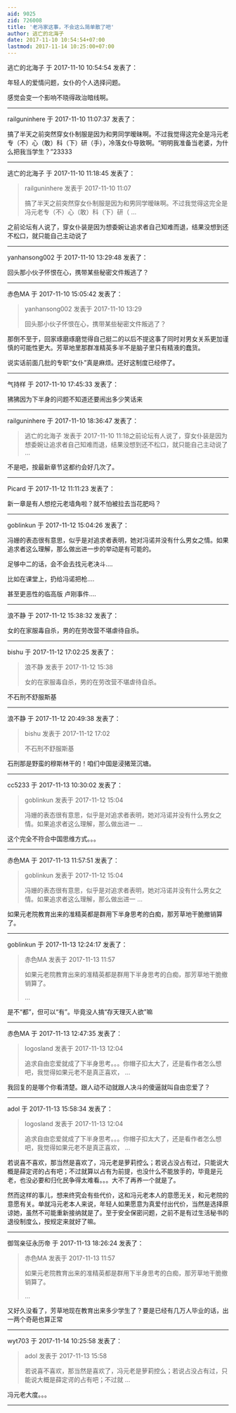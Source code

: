 ```yaml
---
aid: 9025
zid: 726008
title: '老冯家这事，不会这么简单散了吧'
author: 逃亡的北海子
date: 2017-11-10 10:54:54+07:00
lastmod: 2017-11-14 10:25:00+07:00
---
```


逃亡的北海子 于 2017-11-10 10:54:54 发表了：

年轻人的爱情问题，女仆的个人选择问题。

感觉会变一个影响不晓得政治暗线啊。

---------

railguninhere 于 2017-11-10 11:07:37 发表了：

搞了半天之前突然穿女仆制服是因为和男同学暧昧啊。不过我觉得这完全是冯元老专（不）心（敢）科（下）研（手），冷落女仆导致啊。“明明我准备当老婆，为什么把我当学生？”23333

---------

逃亡的北海子 于 2017-11-10 11:18:45 发表了：

> railguninhere 发表于 2017-11-10 11:07
> 
> 搞了半天之前突然穿女仆制服是因为和男同学暧昧啊。不过我觉得这完全是冯元老专（不）心（敢）科（下）研（ ...



之前论坛有人说了，穿女仆装是因为想委婉让追求者自己知难而退，结果没想到还不松口，就只能自己主动说了

---------

yanhansong002 于 2017-11-10 13:29:48 发表了：

回头那小伙子怀恨在心，携带某些秘密文件叛逃了？

---------

赤色MA 于 2017-11-10 15:05:42 发表了：

> yanhansong002 发表于 2017-11-10 13:29
> 
> 回头那小伙子怀恨在心，携带某些秘密文件叛逃了？



那倒不至于，回家琢磨琢磨觉得自己挺二的以后不提这事了同时对男女关系更加谨慎的可能性更大。芳草地里那群准精英多半不是脑子里只有精液的蠢货。

说实话前面几批的专职“女仆”真是麻烦。还好这制度已经停了。

---------

气持样 于 2017-11-10 17:45:33 发表了：

狒狒因为下半身的问题不知道还要闹出多少笑话来

---------

railguninhere 于 2017-11-10 18:36:47 发表了：

> 逃亡的北海子 发表于 2017-11-10 11:18之前论坛有人说了，穿女仆装是因为想委婉让追求者自己知难而退，结果没想到还不松口，就只能自己主动说了 ...



不是吧，按最新章节这都约会好几次了。

---------

Picard 于 2017-11-12 11:11:23 发表了：

新一章是有人想挖元老墙角啦？就不怕被拉去当花肥吗？

---------

goblinkun 于 2017-11-12 15:04:26 发表了：

冯姗的表态很有意思，似乎是对追求者表明，她对冯诺并没有什么男女之情。如果追求者这么理解，那么做出进一步的举动是有可能的。

足够中二的话，会不会去找元老决斗....

比如在课堂上，扔给冯诺把枪....

甚至更恶性的临高版 卢刚事件....

---------

浪不静 于 2017-11-12 15:38:32 发表了：

女的在家服毒自杀，男的在劳改营不堪虐待自杀。

---------

bishu 于 2017-11-12 17:02:25 发表了：

> 浪不静 发表于 2017-11-12 15:38
> 
> 女的在家服毒自杀，男的在劳改营不堪虐待自杀。



不石刑不舒服斯基

---------

浪不静 于 2017-11-12 20:49:38 发表了：

> bishu 发表于 2017-11-12 17:02
> 
> 不石刑不舒服斯基



石刑那是野蛮的穆斯林干的！咱们中国是浸猪笼沉塘。

---------

cc5233 于 2017-11-13 10:30:02 发表了：

> goblinkun 发表于 2017-11-12 15:04
> 
> 冯姗的表态很有意思，似乎是对追求者表明，她对冯诺并没有什么男女之情。如果追求者这么理解，那么做出进一 ...



这个完全不符合中国思维方式。。。

---------

赤色MA 于 2017-11-13 11:57:51 发表了：

> goblinkun 发表于 2017-11-12 15:04
> 
> 冯姗的表态很有意思，似乎是对追求者表明，她对冯诺并没有什么男女之情。如果追求者这么理解，那么做出进一 ...



如果元老院教育出来的准精英都是群用下半身思考的白痴，那芳草地干脆撤销算了。

---------

goblinkun 于 2017-11-13 12:24:17 发表了：

> 赤色MA 发表于 2017-11-13 11:57
> 
> 如果元老院教育出来的准精英都是群用下半身思考的白痴，那芳草地干脆撤销算了。
> 
> ...



是不“都”，但可以“有”。毕竟没人搞“存天理灭人欲”嘛

---------

赤色MA 于 2017-11-13 12:47:35 发表了：

> logosland 发表于 2017-11-13 12:04
> 
> 追求自由恋爱就成了下半身思考。。。你帽子扣太大了，还是看作者怎么想吧，我觉得如果元老不是真正喜欢， ...



我回复的是哪个你看清楚。跟人动不动就跟人决斗的傻逼就叫自由恋爱了？

---------

adol 于 2017-11-13 15:58:34 发表了：

> logosland 发表于 2017-11-13 12:04
> 
> 追求自由恋爱就成了下半身思考。。。你帽子扣太大了，还是看作者怎么想吧，我觉得如果元老不是真正喜欢， ...



若说喜不喜欢，那当然是喜欢了，冯元老是萝莉控么；若说占没占有过，只能说大概是薛定谔的占有吧；不过就算以占有为前提，也没什么不能放手的，毕竟是元老，也没必要和归化民争得太难看。。。大不了再养一个就是了。

然而这样的事儿，想来终究会有些代价，这和冯元老本人的意愿无关，和元老院的意愿有关。单就冯元老本人来说，年轻人如果愿意为真爱付出代价，当然是选择原谅她，虽然不可能重新接纳就是了。至于安全保密问题，之前不是有过生活秘书的退役制度么，按规定来就好了嘛。

---------

御驾亲征永历帝 于 2017-11-13 18:26:24 发表了：

> 赤色MA 发表于 2017-11-13 11:57
> 
> 如果元老院教育出来的准精英都是群用下半身思考的白痴，那芳草地干脆撤销算了。
> 
> ...



又好久没看了，芳草地现在教育出来多少学生了？要是已经有几万人毕业的话，出一两个奇葩也算正常

---------

wyt703 于 2017-11-14 10:25:58 发表了：

> adol 发表于 2017-11-13 15:58
> 
> 若说喜不喜欢，那当然是喜欢了，冯元老是萝莉控么；若说占没占有过，只能说大概是薛定谔的占有吧；不过就 ...



冯元老大度。。。

---------

